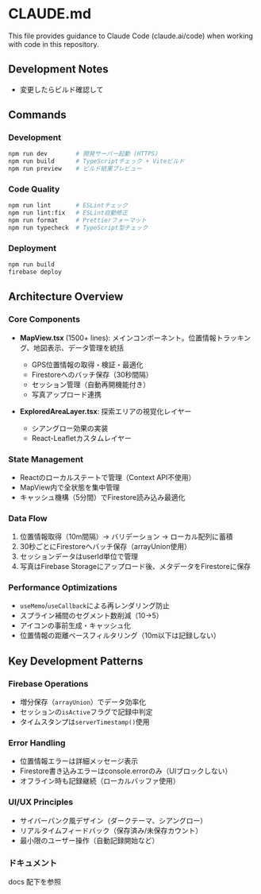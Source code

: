 # CLAUDE.md

This file provides guidance to Claude Code (claude.ai/code) when working with code in this repository.

## Development Notes

- 変更したらビルド確認して

## Commands

### Development
```bash
npm run dev        # 開発サーバー起動 (HTTPS)
npm run build      # TypeScriptチェック + Viteビルド
npm run preview    # ビルド結果プレビュー
```

### Code Quality
```bash
npm run lint       # ESLintチェック
npm run lint:fix   # ESLint自動修正
npm run format     # Prettierフォーマット
npm run typecheck  # TypeScript型チェック
```

### Deployment
```bash
npm run build
firebase deploy
```

## Architecture Overview

### Core Components
- **MapView.tsx** (1500+ lines): メインコンポーネント。位置情報トラッキング、地図表示、データ管理を統括
  - GPS位置情報の取得・検証・最適化
  - Firestoreへのバッチ保存（30秒間隔）
  - セッション管理（自動再開機能付き）
  - 写真アップロード連携
  
- **ExploredAreaLayer.tsx**: 探索エリアの視覚化レイヤー
  - シアングロー効果の実装
  - React-Leafletカスタムレイヤー

### State Management
- Reactのローカルステートで管理（Context API不使用）
- MapView内で全状態を集中管理
- キャッシュ機構（5分間）でFirestore読み込み最適化

### Data Flow
1. 位置情報取得（10m間隔）→ バリデーション → ローカル配列に蓄積
2. 30秒ごとにFirestoreへバッチ保存（arrayUnion使用）
3. セッションデータはuserId単位で管理
4. 写真はFirebase Storageにアップロード後、メタデータをFirestoreに保存

### Performance Optimizations
- `useMemo`/`useCallback`による再レンダリング防止
- スプライン補間のセグメント数削減（10→5）
- アイコンの事前生成・キャッシュ化
- 位置情報の距離ベースフィルタリング（10m以下は記録しない）

## Key Development Patterns

### Firebase Operations
- 増分保存（`arrayUnion`）でデータ効率化
- セッションの`isActive`フラグで記録中判定
- タイムスタンプは`serverTimestamp()`使用

### Error Handling
- 位置情報エラーは詳細メッセージ表示
- Firestore書き込みエラーはconsole.errorのみ（UIブロックしない）
- オフライン時も記録継続（ローカルバッファ使用）

### UI/UX Principles
- サイバーパンク風デザイン（ダークテーマ、シアングロー）
- リアルタイムフィードバック（保存済み/未保存カウント）
- 最小限のユーザー操作（自動記録開始など）

### ドキュメント
docs 配下を参照
